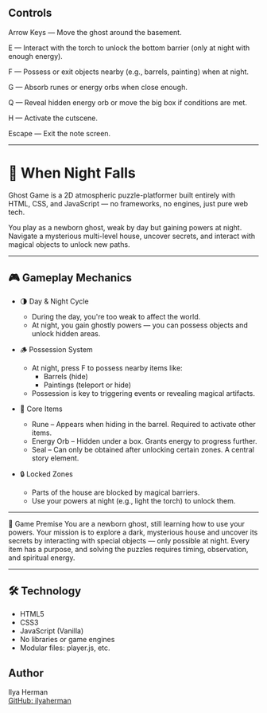 ## Controls
Arrow Keys — Move the ghost around the basement.

E — Interact with the torch to unlock the bottom barrier (only at night with enough energy).

F — Possess or exit objects nearby (e.g., barrels, painting) when at night.

G — Absorb runes or energy orbs when close enough.

Q — Reveal hidden energy orb or move the big box if conditions are met.

H — Activate the cutscene.

Escape — Exit the note screen.

---

# 👻 When Night Falls

Ghost Game is a 2D atmospheric puzzle-platformer built entirely with HTML, CSS, and JavaScript — no frameworks, no engines, just pure web tech.

You play as a newborn ghost, weak by day but gaining powers at night. Navigate a mysterious multi-level house, uncover secrets, and interact with magical objects to unlock new paths.

---

## 🎮 Gameplay Mechanics

- 🌗 Day & Night Cycle  
  - During the day, you're too weak to affect the world.  
  - At night, you gain ghostly powers — you can possess objects and unlock hidden areas.

- 🪵 Possession System  
  - At night, press F to possess nearby items like:
    - Barrels (hide)
    - Paintings (teleport or hide)
  - Possession is key to triggering events or revealing magical artifacts.

- 🧿 Core Items
  - Rune – Appears when hiding in the barrel. Required to activate other items.
  - Energy Orb – Hidden under a box. Grants energy to progress further.
  - Seal – Can only be obtained after unlocking certain zones. A central story element.

- 🔒 Locked Zones
  - Parts of the house are blocked by magical barriers.
  - Use your powers at night (e.g., light the torch) to unlock them.

---

🔮 Game Premise
You are a newborn ghost, still learning how to use your powers.
Your mission is to explore a dark, mysterious house and uncover its secrets by interacting with special objects — only possible at night. Every item has a purpose, and solving the puzzles requires timing, observation, and spiritual energy.

---

## 🛠 Technology

- HTML5
- CSS3
- JavaScript (Vanilla)
- No libraries or game engines
- Modular files: player.js, etc.

## Author

Ilya Herman  
[GitHub: ilyaherman](https://github.com/ilyaherman)
